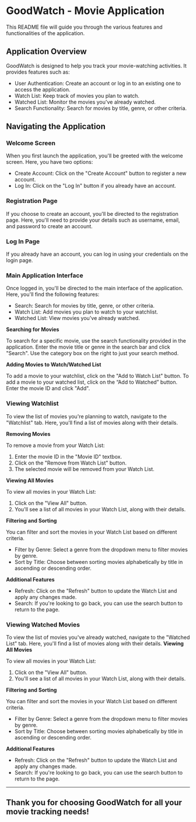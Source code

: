 # GoodWatch - Movie Application

This README file will guide you through the various features and functionalities of the application.

## Application Overview

GoodWatch is designed to help you track your movie-watching activities. It provides features such as:

- User Authentication: Create an account or log in to an existing one to access the application.
- Watch List: Keep track of movies you plan to watch.
- Watched List: Monitor the movies you've already watched.
- Search Functionality: Search for movies by title, genre, or other criteria.

## Navigating the Application
### Welcome Screen
When you first launch the application, you'll be greeted with the welcome screen. Here, you have two options:
- Create Account: Click on the "Create Account" button to register a new account.
- Log In: Click on the "Log In" button if you already have an account.

### Registration Page
 
  If you choose to create an account, you'll be directed to the registration page. Here, you'll need to provide your details such as username, email, and password to create an account.

### Log In Page
  
  If you already have an account, you can log in using your credentials on the login page.

### Main Application Interface

Once logged in, you'll be directed to the main interface of the application. Here, you'll find the following features:
- Search: Search for movies by title, genre, or other criteria.
- Watch List: Add movies you plan to watch to your watchlist.
- Watched List: View movies you've already watched.

**Searching for Movies**

To search for a specific movie, use the search functionality provided in the application. Enter the movie title or genre in the search bar and click "Search". Use the category box on the right to just your search method.

**Adding Movies to Watch/Watched List**

To add a movie to your watchlist, click on the "Add to Watch List" button. To add a movie to your watched list, click on the “Add to Watched” button. Enter the movie ID and click "Add".

### Viewing Watchlist

To view the list of movies you're planning to watch, navigate to the "Watchlist" tab. Here, you'll find a list of movies along with their details.

**Removing Movies**

To remove a movie from your Watch List:
1. Enter the movie ID in the "Movie ID" textbox.
2. Click on the "Remove from Watch List" button.
3. The selected movie will be removed from your Watch List.

**Viewing All Movies**

To view all movies in your Watch List:
1. Click on the "View All" button.
2. You'll see a list of all movies in your Watch List, along with their details.
   
**Filtering and Sorting**

You can filter and sort the movies in your Watch List based on different criteria.
- Filter by Genre: Select a genre from the dropdown menu to filter movies by genre.
- Sort by Title: Choose between sorting movies alphabetically by title in ascending or descending order.
  
**Additional Features**
- Refresh: Click on the "Refresh" button to update the Watch List and apply any changes made.
- Search: If you're looking to go back, you can use the search button to return to the page.

### Viewing Watched Movies

To view the list of movies you've already watched, navigate to the "Watched List" tab. Here, you'll find a list of movies along with their details.
**Viewing All Movies**

To view all movies in your Watch List:
1. Click on the "View All" button.
2. You'll see a list of all movies in your Watch List, along with their details.

**Filtering and Sorting**

You can filter and sort the movies in your Watch List based on different criteria.
- Filter by Genre: Select a genre from the dropdown menu to filter movies by genre.
- Sort by Title: Choose between sorting movies alphabetically by title in ascending or descending order.

**Additional Features**
- Refresh: Click on the "Refresh" button to update the Watch List and apply any changes made.
- Search: If you're looking to go back, you can use the search button to return to the page.
--------------------------------------
## Thank you for choosing GoodWatch for all your movie tracking needs!

